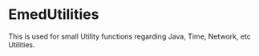 # EmedUtilities
This is used for small Utility functions regarding Java, Time, Network, etc Utilities.
